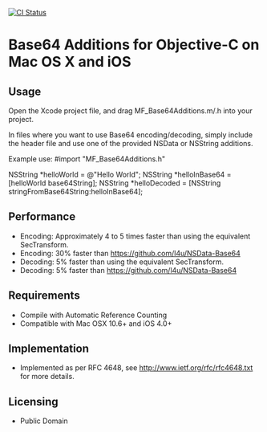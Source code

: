 [![CI Status](https://travis-ci.org/ekscrypto/Base64.svg?branch=master)](https://github.com/ekscrypto/Base64)

# Base64 Additions for Objective-C on Mac OS X and iOS

## Usage

Open the Xcode project file, and drag MF_Base64Additions.m/.h into your project.

In files where you want to use Base64 encoding/decoding, simply include the header file and use one of the provided NSData or NSString additions.
  
Example use:
#import "MF_Base64Additions.h"
  
 NSString *helloWorld = @"Hello World";
NSString *helloInBase64 = [helloWorld base64String];
NSString \*helloDecoded = [NSString stringFromBase64String:helloInBase64];

## Performance

- Encoding: Approximately 4 to 5 times faster than using the equivalent SecTransform.
- Encoding: 30% faster than https://github.com/l4u/NSData-Base64
- Decoding: 5% faster than using the equivalent SecTransform.
- Decoding: 5% faster than https://github.com/l4u/NSData-Base64

## Requirements

- Compile with Automatic Reference Counting
- Compatible with Mac OSX 10.6+ and iOS 4.0+

## Implementation

- Implemented as per RFC 4648, see http://www.ietf.org/rfc/rfc4648.txt for more details.

## Licensing

- Public Domain
